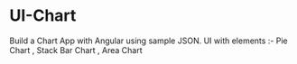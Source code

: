 # UI-Chart
Build a Chart App with Angular using sample JSON. UI with elements :- Pie Chart , Stack Bar Chart , Area Chart
